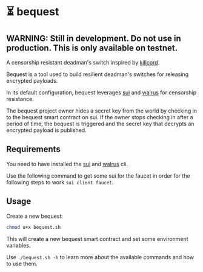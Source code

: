 # ⏳ bequest

## WARNING: Still in development. Do not use in production. This is only available on testnet.

A censorship resistant deadman's switch inspired by [killcord](https://killcord.io/).

Bequest is a tool used to build resilient deadman's switches for releasing encrypted payloads.

In its default configuration, bequest leverages [sui](https://sui.io/) and [walrus](https://docs.walrus.site/) for censorship resistance.

The bequest project owner hides a secret key from the world by checking in to the bequest smart contract on sui.
If the owner stops checking in after a period of time, the bequest is triggered and the secret key that decrypts an encrypted payload is published.

## Requirements

You need to have installed the [sui](https://docs.sui.io/references/cli/client) and [walrus](https://docs.walrus.site/) cli.

Use the following command to get some sui for the faucet in order for the following steps to work `sui client faucet`.

## Usage

Create a new bequest:

```bash
chmod u+x bequest.sh
```

This will create a new bequest smart contract and set some environment variables.

Use `./bequest.sh -h` to learn more about the available commands and how to use them.
